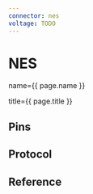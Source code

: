 ```yaml
---
connector: nes
voltage: TODO
---
```


# NES

name={{ page.name }}

title={{ page.title }}

## Pins

## Protocol

## Reference

